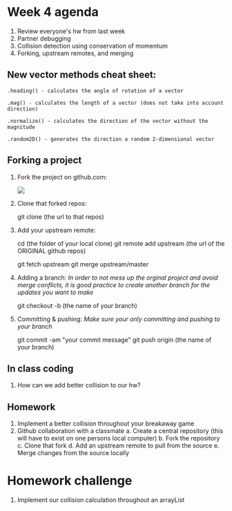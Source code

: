 # Week 4 agenda 
1. Review everyone's hw from last week 
2. Partner debugging 
3. Collision detection using conservation of momentum 
4. Forking, upstream remotes, and merging 



## New vector methods cheat sheet: 
	
	.heading() - calculates the angle of rotation of a vector 

	.mag() - calculates the length of a vector (does not take into account direction)  

	.normalize() - calculates the direction of the vector without the magnitude

	.random2D() - generates the direction a random 2-dimensional vector 



## Forking a project  

1. Fork the project on github.com: 

	![](https://cdn.tutsplus.com/net/uploads/2013/08/github_header.png "")


2. Clone that forked repos:

	git clone (the url to that repos)


3. Add your upstream remote: 

	cd (the folder of your local clone)
	git remote add upstream (the url of the ORIGINAL github repos)

	git fetch upstream 
	git merge upstream/master 


4. Adding a branch: 
	*In order to not mess up the orginal project and avoid merge conflicts, 
	it is good practice to create another branch for the updates you want to make*

	git checkout -b (the name of your branch)


5. Committing & pushing: 
	*Make sure your only committing and pushing to your branch* 

	git commit -am "your commit message"
	git push origin (the name of your branch)




## In class coding 
1. How can we add better collision to our hw?  



## Homework 
1. Implement a better collision throughout your breakaway game 
2. Github collaboration with a classmate 
	a. Create a central repository (this will have to exist on one persons local computer)
 	b. Fork the repository 
 	c. Clone that fork
 	d. Add an upstream remote to pull from the source 
 	e. Merge changes from the source locally 



# Homework challenge
1. Implement our collision calculation throughout an arrayList 